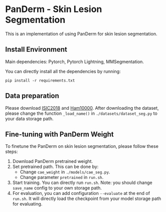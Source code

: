 # PanDerm - Skin Lesion Segmentation

This is an implementation of using PanDerm for skin lesion segmentation. 

## Install Environment

Main dependencies: Pytorch, Pytorch Lightning, MMSegmentation. 

You can directly install all the dependencies by running: 
```
pip install -r requirements.txt
```

## Data preparation

Please download [ISIC2018](https://challenge.isic-archive.com/data/#2018) and [Ham10000](https://www.kaggle.com/datasets/kmader/skin-cancer-mnist-ham10000). After downloading the dataset, please change the function `_load_name()` in `./datasets/dataset_seg.py` to your data storage path. 

## Fine-tuning with PanDerm Weight

To finetune the PanDerm on skin lesion segmentation, please follow these steps: 

1. Download PanDerm pretrained weight. 
2. Set pretrained path. This can be done by:
    * Change `cae_weight` in `./models/cae_seg.py`. 
    * Change parameter `pretrained` in `run.sh`. 
3. Start training. You can directly run `run.sh`. Note: you should change `save_name` config to your own storage path. 
4. For evaluation, you can add configuration `--evaluate` at the end of `run.sh`. It will directly load the checkpoint from your model storage path for evaluating. 
